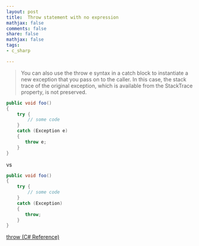 ```yaml
---
layout: post
title:  Throw statement with no expression
mathjax: false
comments: false
share: false
mathjax: false
tags:
- c_sharp

---
```


> You can also use the throw e syntax in a catch block to instantiate a new exception that you pass on to the caller. 
In this case, the stack trace of the original exception, which is available from the StackTrace property, is not preserved.

<!--more-->
``` c#
public void foo()
{
    try {
        // some code
    }
    catch (Exception e) 
    {
       throw e;
    }
}
```
vs
``` c#
public void foo()
{
    try {
        // some code
    }
    catch (Exception) 
    {
       throw;
    }
}
```
[throw (C# Reference)](https://docs.microsoft.com/en-us/dotnet/csharp/language-reference/keywords/throw)
